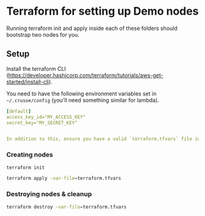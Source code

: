 # Terraform for setting up Demo nodes
Running terraform init and apply inside each of these folders should bootstrap two nodes for you. 

## Setup 
Install the terraform CLI (https://developer.hashicorp.com/terraform/tutorials/aws-get-started/install-cli).

You need to have the following environment variables set in `~/.crusoe/config` (you'll need something similar for lambda). 

``` yaml
[default]
access_key_id="MY_ACCESS_KEY"
secret_key="MY_SECRET_KEY"


In addition to this, ensure you have a valid `terraform.tfvars` file in the provider of choice. 

```


### Creating nodes 

``` sh
terraform init
```

``` sh
terraform apply -var-file=terraform.tfvars
```


### Destroying nodes & cleanup 

``` sh
terraform destroy -var-file=terraform.tfvars
```

